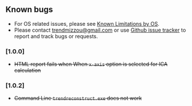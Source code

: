 ## Known bugs  

- For OS related issues, please see [Known Limitations by OS](./Known_limitations_by_OS.md).  
- Please contact <trendmizzou@gmail.com> or use [Github issue tracker](https://github.com/TRENDMizzou/TREND-manual/issues) to report and track bugs or requests.  

### [1.0.0]
- ~~HTML report fails when When `x-axis` option is selected for ICA calculation~~

### [1.0.2]
- ~~Command Line `trendreconstruct.exe` does not work~~
